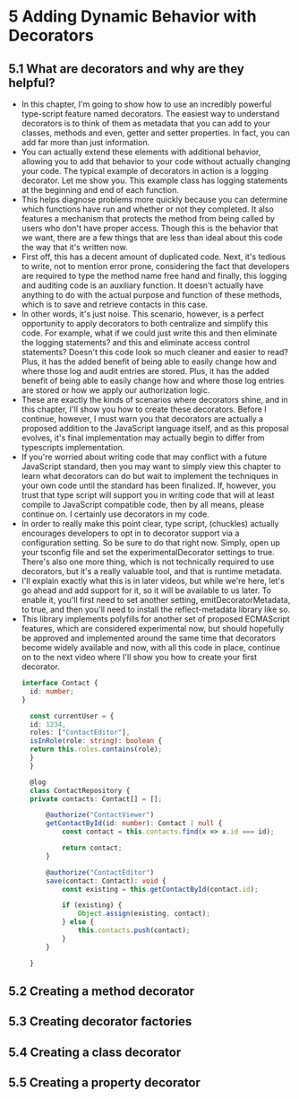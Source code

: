# 5 Adding Dynamic Behavior with Decorators

## 5.1 What are decorators and why are they helpful?

- In this chapter, I'm going to show how to use an incredibly powerful type-script feature named decorators. The easiest way to understand decorators is to think of them as metadata that you can add to your classes, methods and even, getter and setter properties. In fact, you can add far more than just information.
- You can actually extend these elements with additional behavior, allowing you to add that behavior to your code without actually changing your code. The typical example of decorators in action is a logging decorator. Let me show you. This example class has logging statements at the beginning and end of each function.
- This helps diagnose problems more quickly because you can determine which functions have run and whether or not they completed. It also features a mechanism that protects the method from being called by users who don't have proper access. Though this is the behavior that we want, there are a few things that are less than ideal about this code the way that it's written now.
- First off, this has a decent amount of duplicated code. Next, it's tedious to write, not to mention error prone, considering the fact that developers are required to type the method name free hand and finally, this logging and auditing code is an auxiliary function. It doesn't actually have anything to do with the actual purpose and function of these methods, which is to save and retrieve contacts in this case.
- In other words, it's just noise. This scenario, however, is a perfect opportunity to apply decorators to both centralize and simplify this code. For example, what if we could just write this and then eliminate the logging statements? and this and eliminate access control statements? Doesn't this code look so much cleaner and easier to read? Plus, it has the added benefit of being able to easily change how and where those log and audit entries are stored. Plus, it has the added benefit of being able to easily change how and where those log entries are stored or how we apply our authorization logic.
- These are exactly the kinds of scenarios where decorators shine, and in this chapter, I'll show you how to create these decorators. Before I continue, however, I must warn you that decorators are actually a proposed addition to the JavaScript language itself, and as this proposal evolves, it's final implementation may actually begin to differ from typescripts implementation.
- If you're worried about writing code that may conflict with a future JavaScript standard, then you may want to simply view this chapter to learn what decorators can do but wait to implement the techniques in your own code until the standard has been finalized. If, however, you trust that type script will support you in writing code that will at least compile to JavaScript compatible code, then by all means, please continue on. I certainly use decorators in my code.
- In order to really make this point clear, type script, (chuckles) actually encourages developers to opt in to decorator support via a configuration setting. So be sure to do that right now. Simply, open up your tsconfig file and set the experimentalDecorator settings to true. There's also one more thing, which is not technically required to use decorators, but it's a really valuable tool, and that is runtime metadata.
- I'll explain exactly what this is in later videos, but while we're here, let's go ahead and add support for it, so it will be available to us later. To enable it, you'll first need to set another setting, emitDecoratorMetadata, to true, and then you'll need to install the reflect-metadata library like so.
- This library implements polyfills for another set of proposed ECMAScript features, which are considered experimental now, but should hopefully be approved and implemented around the same time that decorators become widely available and now, with all this code in place, continue on to the next video where I'll show you how to create your first decorator.
  ```ts
  interface Contact {
    id: number;
  }

    const currentUser = {
    id: 1234,
    roles: ["ContactEditor"],
    isInRole(role: string): boolean {
    return this.roles.contains(role);
    }
    }

    @log
    class ContactRepository {
    private contacts: Contact[] = [];

        @authorize("ContactViewer")
        getContactById(id: number): Contact | null {
            const contact = this.contacts.find(x => x.id === id);

            return contact;
        }

        @authorize("ContactEditor")
        save(contact: Contact): void {
            const existing = this.getContactById(contact.id);

            if (existing) {
                Object.assign(existing, contact);
            } else {
                this.contacts.push(contact);
            }
        }

    }
    ```
## 5.2 Creating a method decorator
## 5.3 Creating decorator factories
## 5.4 Creating a class decorator
## 5.5 Creating a property decorator

